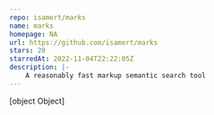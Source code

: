 ```yaml
---
repo: isamert/marks
name: marks
homepage: NA
url: https://github.com/isamert/marks
stars: 20
starredAt: 2022-11-04T22:22:05Z
description: |-
    A reasonably fast markup semantic search tool
---
```


[object Object]
